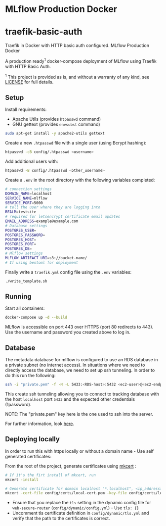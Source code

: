 # MLflow Production Docker

# traefik-basic-auth

Traefik in Docker with HTTP basic auth configured.
MLflow Production Docker

A production ready<sup>1</sup> docker-compose deployment of MLflow using Traefik with HTTP Basic Auth.

<sup>1</sup> This project is provided as is, and without a warranty of any kind, see [LICENSE](../blob/master/LICENSE) for full details.

## Setup

Install requirements:

- Apache Utils (provides `htpasswd` command)
- GNU gettext (provides `envsubst` command)

```sh
sudo apt-get install -y apache2-utils gettext
```

Create a new `.htpasswd` file with a single user (using Bcrypt hashing):

```sh
htpasswd -cB config/.htpasswd <username>
```

Add additional users with:

```sh
htpasswd -B config/.htpasswd <other_username>
```

Create a `.env` in the root directory with the following variables completed:

```sh
# connection settings
DOMAIN_NAME=localhost
SERVICE_NAME=mlflow
SERVICE_PORT=5000
# tell the user where they are logging into
REALM=testsite
# required for letsencrypt certificate email updates
EMAIL_ADDRESS=example@example.com
# Database settings
POSTGRES_USER=
POSTGRES_PASSWORD=
POSTGRES_HOST=
POSTGRES_PORT=
POSTGRES_DB=
# Mlflow settings
MLFLOW_ARTIFACT_URI=s3://bucket-name/
# If using bentoml for deployment
```

Finally write a `traefik.yml` config file using the `.env` variables:

```sh
./write_template.sh
```

## Running

Start all containers:

```sh
docker-compose up -d --build
```

MLflow is accessible on port 443 over HTTPS (port 80 redirects to 443). Use the username and password you created above to log in.

## Database

The metadata database for mlflow is configured to use an RDS database in a private subnet (no internet access). In situations where we need to directly access the database, we need to set up ssh tunneling. In order to do this run the following:

```sh
ssh -i "private.pem" -f -N -L 5433:<RDS-host>:5432 <ec2-user>@<ec2-endpoint> -v
```

This create ssh tunneling allowing you to connect to tracking database with the host `localhost` port `5433` and the expected other credentials (1password).

NOTE: The "private.pem" key here is the one used to ssh into the server.

For further information, look [here](https://aws.amazon.com/premiumsupport/knowledge-center/rds-connect-using-bastion-host-linux/`).

## Deploying locally

In order to run this with https locally or without a domain name - Use self generated certificates:

From the root of the project, generate certificates using [mkcert](https://github.com/FiloSottile/mkcert) :

```bash
# If it's the firt install of mkcert, run
mkcert -install

# Generate certificate for domain localhost "*.localhost", <ip_address>
mkcert -cert-file config/certs/local-cert.pem -key-file config/certs/local-key.pem "localhost" "*.localhost" 127.0.0.1
```

- Ensure that you replace the `tls` setting in the dynamic config
  file for `web-secure-router` (`config/dynamic/config.yml`) - Use `tls: {}`
- Uncomment tls certificate definition in `config/dynamic/tls.yml` and verify that the path to the certificates is correct.

